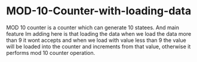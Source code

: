 # MOD-10-Counter-with-loading-data
MOD 10 counter is a counter which can generate 10 statees. And main feature Im adding here is that loading the data when we load the data more than 9 it wont accepts  and when we load with value less than 9 the value will be loaded into the counter and increments from that value, otherwise it performs mod 10 counter operation.
